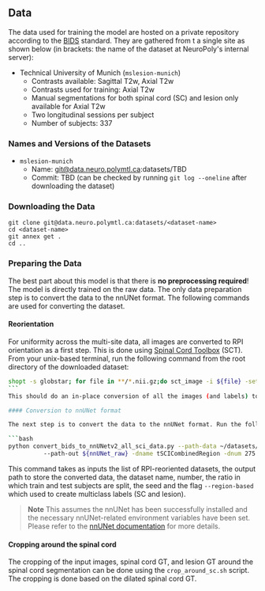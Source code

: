 ## Data

The data used for training the model are hosted on a private repository according to the [BIDS](https://bids.neuroimaging.io) standard. They are gathered from t a single site as shown below (in brackets: the name of the dataset at NeuroPoly's internal server):

- Technical University of Munich (`mslesion-munich`) 
  - Contrasts available: Sagittal T2w, Axial T2w
  - Contrasts used for training: Axial T2w
  - Manual segmentations for both spinal cord (SC) and lesion only available for Axial T2w
  - Two longitudinal sessions per subject
  - Number of subjects: 337


### Names and Versions of the Datasets

- `mslesion-munich`
  - Name: git@data.neuro.polymtl.ca:datasets/TBD
  - Commit: TBD  (can be checked by running `git log --oneline` after downloading the dataset)


### Downloading the Data

~~~
git clone git@data.neuro.polymtl.ca:datasets/<dataset-name>
cd <dataset-name>
git annex get .
cd ..
~~~

### Preparing the Data

The best part about this model is that there is **no preprocessing required**! The model is directly trained on the raw data. The only data preparation step is to convert the data to the nnUNet format. The following commands are used for converting the dataset. 

#### Reorientation

For uniformity across the multi-site data, all images are converted to RPI orientation as a first step. This is done using [Spinal Cord Toolbox](https://spinalcordtoolbox.com) (SCT). From your unix-based terminal, run the following command from the root directory of the downloaded dataset:

```bash
shopt -s globstar; for file in **/*.nii.gz;do sct_image -i ${file} -setorient RPI -o ${file}; done
``` 
This should do an in-place conversion of all the images (and labels) to RPI orientation.

#### Conversion to nnUNet format

The next step is to convert the data to the nnUNet format. Run the following command:

```bash
python convert_bids_to_nnUNetv2_all_sci_data.py --path-data ~/datasets/sci-zurich-rpi ~/datasets/sci-colorado-rpi
          --path-out ${nnUNet_raw} -dname tSCICombinedRegion -dnum 275 --split 0.8 0.2 --seed 50 --region-based
```

This command takes as inputs the list of RPI-reoriented datasets, the output path to store the converted data, the dataset name, number, the ratio in which train and test subjects are split, the seed and the flag `--region-based` which used to create multiclass labels (SC and lesion).

> **Note**
> This assumes the nnUNet has been successfully installed and the necessary nnUNet-related environment variables have been set. Please refer to the [nnUNet documentation](https://github.com/MIC-DKFZ/nnUNet/blob/master/documentation/installation_instructions.md) for more details.

#### Cropping around the spinal cord

The cropping of the input images, spinal cord GT, and lesion GT around the spinal cord segmentation can be done using 
the `crop_around_sc.sh` script. The cropping is done based on the dilated spinal cord GT.